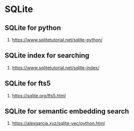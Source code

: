 # SQLite

## SQLite for python

1. https://www.sqlitetutorial.net/sqlite-python/

## SQLite index for searching

1. https://www.sqlitetutorial.net/sqlite-index/

## SQLite for fts5

1. https://sqlite.org/fts5.html

## SQLite for semantic embedding search

1. https://alexgarcia.xyz/sqlite-vec/python.html